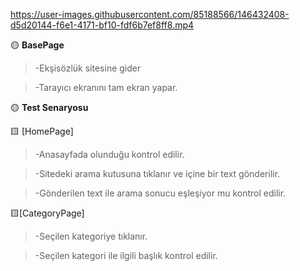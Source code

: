 https://user-images.githubusercontent.com/85188566/146432408-d5d20144-f6e1-4171-bf10-fdf6b7ef8ff8.mp4

🟡 **BasePage** 

>-Ekşisözlük sitesine gider

>-Tarayıcı ekranını tam ekran yapar.


🟡 **Test Senaryosu**

🟨 [HomePage]

>-Anasayfada olunduğu kontrol edilir.

>-Sitedeki arama kutusuna tıklanır ve içine bir text gönderilir.

>-Gönderilen text ile arama sonucu eşleşiyor mu kontrol edilir.

🟨[CategoryPage]

>-Seçilen kategoriye tıklanır.

>-Seçilen kategori ile ilgili başlık kontrol edilir.



